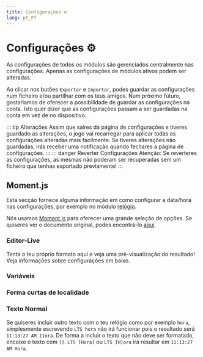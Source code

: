 ```yaml
---
title: Configurações ⚙️
lang: pt_PT
---
```


# Configurações ⚙️

As configurações de todos os módulos são gerenciados centralmente nas configurações. Apenas as configurações de módulos ativos podem ser alteradas.

Ao clicar nos butões `Exportar` e `Importar`, podes guardar as configurações num ficheiro e/ou partilhar com os teus amigos. Num próximo futuro, gostariamos de oferecer a possibilidade de guardar as configurações na conta. Isto quer dizer que as configurações passam a ser guardadas na conta em vez de no dispositivo.

::: tip Alterações
Assim que saíres da página de configurações e tiveres guardado as alterações, o jogo vai recarregar para aplicar todas as configurações alteradas mais facilmente.
Se tiveres alterações não guardadas, irás receber uma notificação quando fechares a página de configurações.
:::
::: danger Reverter Configurações
Atenção: Se reverteres as configurações, as mesmas não poderam ser recuperadas sem um ficheiro que tenhas exportado previamente!
:::


## Moment.js

Esta secção fornece alguma informação em como configurar a data/hora nas configurações, por exemplo no módulo [relógio](modules/clock.md).

Nós usamos [Moment.js](https://momentjs.com) para oferecer uma grande seleção de opções. Se quiseres ver o documento original, podes encontrá-lo [aqui](https://momentjscom.readthedocs.io/en/latest/moment/04-displaying/01-format/).

### Editor-Live
Tenta o teu próprio formato aqui e veja uma pré-visualização do resultado! Veja informações sobre configurações em baixo.

<momentjs-preview/>

### Variáveis
<momentjs-variables/>

### Forma curtas de localidade
<momentjs-shorts/>

### Texto Normal
Se quiseres incluir outro texto com o teu relógio como por exemplo `hora`, simplesmente escrevendo `LTS hora` não irá funcionar pois o resultado será `11:13:27 AM 11ora`. De forma a incluir o texto que não deve ser formatado, encaixe o texto com `[]`. `LTS [Hora]` ou `LTS [H]ora` irá resultar em `11:13:27 AM Hora`.

<!-- ==START_FOOTER== Do NOT edit anything below this line! Any edits will be removed as content is auto generated! -->
[lssm.status]: https://status.lss-manager.de/
[lssm.discord]: https://discord.gg/RcTNjpB
[lssm.userscript]: https://v4.lss-manager.de/lssm-v4.user.js
[lssm.donations]: https://donate.lss-manager.de/
[docs]: https://docs.lss-manager.de/
[docs.home]: /en_US/
[docs.apps]: /en_US/apps.md
[docs.appstore]: /en_US/appstore.md
[docs.bugs]: /en_US/bugs.md
[docs.error_report]: /en_US/error_report.md
[docs.faq]: /en_US/faq.md
[docs.metadata]: /en_US/metadata.md
[docs.other]: /en_US/other.md
[docs.settings]: /en_US/settings.md
[docs.suggestions]: /en_US/suggestions.md
[docs.support]: /en_US/support.md
[games.self]: https://missionchief.com
[tampermonkey]: https://tampermonkey.net/
[github]: https://github.com/LSS-Manager/LSSM-V.4
[github.issues]: https://github.com/LSS-Manager/LSSM-V.4/issues
[github.issues.open]: https://github.com/LSS-Manager/LSSM-V.4/issues?q=is%3Aissue+is%3Aopen+label%3Abug